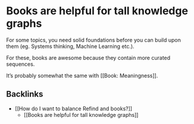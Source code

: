# Books are helpful for tall knowledge graphs
For some topics, you need solid foundations before you can build upon them (eg. Systems thinking, Machine Learning etc.). 

For these, books are awesome because they contain more curated sequences.

It’s probably somewhat the same with [[Book: Meaningness]].

## Backlinks
* [[How do I want to balance Refind and books?]]
	* [[Books are helpful for tall knowledge graphs]]

<!-- {BearID:1B1C6FA3-1D21-444D-B9AD-A7E73C867027-5010-00000CDCE6CBCB05} -->
